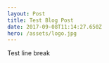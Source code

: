 ```yaml
---
layout: Post
title: Test Blog Post
date: 2017-09-08T11:14:27.650Z
hero: /assets/logo.jpg
---
```

Test line break  

<br><br><br>
